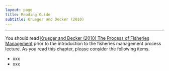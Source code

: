 ```yaml
---
layout: page
title: Reading Guide
subtitle: Krueger and Decker (2010)
---
```


----

You should read [Krueger and Decker (2010) The Process of Fisheries Management](KruegerDecker_2010_Process.pdf") prior to the introduction to the fisheries management process lecture.  As you read this chapter, please consider the following items.

* xxx
* xxx
